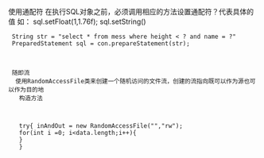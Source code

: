 使用通配符
在执行SQL对象之前，必须调用相应的方法设置通配符？代表具体的值
如： sql.setFloat(1,1.76f);
     sql.setString()
     
     
     
     
     
     
     
     String str = "select * from mess where height < ? and name = ?"
     PreparedStatement sql = con.prepareStatement(str);
     
     
     
     随即流
      使用RandomAccessFile类来创建一个随机访问的文件流，创建的流指向既可以作为源也可以作为目的地
       构造方法
       
       
       
       try{ inAndOut = new RandomAccessFile("","rw");
       for(int i =0; i<data.length;i++){
       }
       }
       
     
